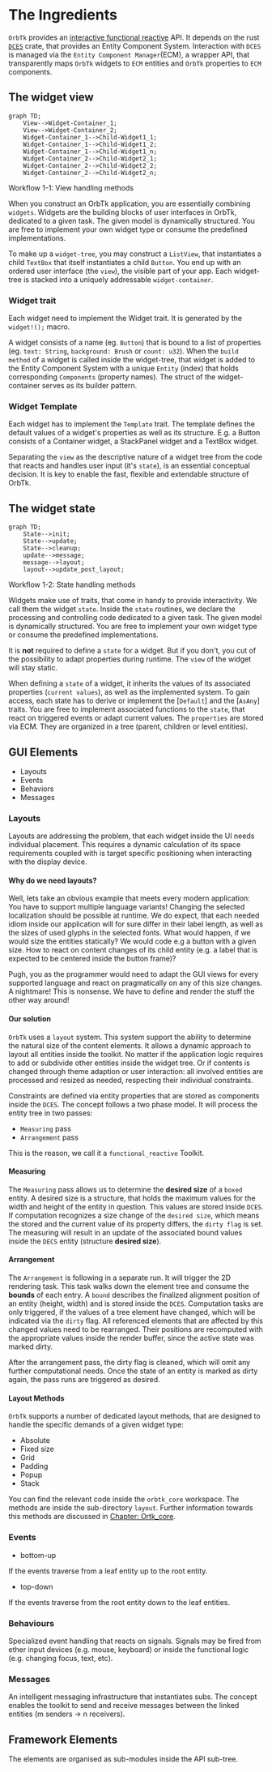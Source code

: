 # The Ingredients

`OrbTk` provides an [interactive functional
reactive][functional_reactive] API. It depends on the rust
[`DCES`][dces] crate, that provides an Entity Component
System. Interaction with `DCES` is managed via the `Entity Component
Manager`(ECM), a wrapper API, that transparently maps `OrbTk` widgets
to `ECM` entities and `OrbTk` properties to `ECM` components.

[dces]: https://docs.rs/dces
[functional_reactive]: https://en.wikipedia.org/wiki/Functional_reactive_programming

## The widget view

```mermaid
graph TD;
	View-->Widget-Container_1;
	View-->Widget-Container_2;
	Widget-Container_1-->Child-Widget1_1;
	Widget-Container_1-->Child-Widget1_2;
	Widget-Container_1-->Child-Widget1_n;
	Widget-Container_2-->Child-Widget2_1;
	Widget-Container_2-->Child-Widget2_2;
	Widget-Container_2-->Child-Widget2_n;
```
<span class="caption">Workflow 1-1: View handling methods</span>

When you construct an OrbTk application, you are essentially combining
`widgets`. Widgets are the building blocks of user interfaces in
OrbTk, dedicated to a given task. The given model is dynamically
structured. You are free to implement your own widget type or consume
the predefined implementations.

To make up a `widget-tree`, you may construct a `ListView`, that
instantiates a child `TextBox` that itself instantiates a child
`Button`. You end up with an ordered user interface (the `view`), the
visible part of your app. Each widget-tree is stacked into a uniquely
addressable `widget-container`.

### Widget trait
Each widget need to implement the Widget trait. It is generated by the
`widget!();` macro.

A widget consists of a name (eg. `Button`) that is bound to a list of
properties (eg. `text: String`, `background: Brush` or `count:
u32`). When the `build method` of a widget is called inside the
widget-tree, that widget is added to the Entity Component System with
a unique `Entity` (index) that holds corresponding `Components` (property
names). The struct of the widget-container serves as its builder pattern.

### Widget Template
Each widget has to implement the `Template` trait. The template defines
the default values of a widget's properties as well as its
structure. E.g. a Button consists of a Container widget, a StackPanel
widget and a TextBox widget.

Separating the `view` as the descriptive nature of a widget tree from
the code that reacts and handles user input (it's `state`), is an
essential conceptual decision. It is key to enable the fast, flexible
and extendable structure of OrbTk.

## The widget state

```mermaid
graph TD;
	State-->init;
	State-->update;
	State-->cleanup;
	update-->message;
	message-->layout;
	layout-->update_post_layout;

```
<span class="caption">Workflow 1-2: State handling methods</span>

Widgets make use of traits, that come in handy to provide
interactivity. We call them the widget `state`. Inside the `state`
routines, we declare the processing and controlling code dedicated to
a given task. The given model is dynamically structured. You are free
to implement your own widget type or consume the predefined
implementations.

It is **not** required to define a `state` for a widget. But if you
don't, you cut of the possibility to adapt properties during
runtime. The `view` of the widget will stay static.

When defining a `state` of a widget, it inherits the values of its
associated properties (`current values`), as well as the implemented
system. To gain access, each state has to derive or implement the
[`Default`] and the [`AsAny`] traits. You are free to implement
associated functions to the `state`, that react on triggered events or
adapt current values. The `properties` are stored via ECM. They are
organized in a tree (parent, children or level entities).


## GUI Elements

* Layouts
* Events
* Behaviors
* Messages

### Layouts

Layouts are addressing the problem, that each widget inside the UI
needs individual placement. This requires a dynamic calculation of its
space requirements coupled with is target specific positioning when
interacting with the display device.

#### Why do we need layouts?

Well, lets take an obvious example that meets every modern
application: You have to support multiple language variants! Changing
the selected localization should be possible at runtime. We do expect,
that each needed idiom inside our application will for sure differ in
their label length, as well as the sizes of used glyphs in the
selected fonts. What would happen, if we would size the entities
statically? We would code e.g a button with a given size. How to react
on content changes of its child entity (e.g. a label that is expected
to be centered inside the button frame)?

Pugh, you as the programmer would need to adapt the GUI views for every
supported language and react on pragmatically on any of this size
changes. A nightmare! This is nonsense. We have to define and render
the stuff the other way around!

#### Our solution

`OrbTk` uses a `layout` system. This system support the ability to
determine the natural size of the content elements. It allows a dynamic
approach to layout all entities inside the toolkit. No matter if the
application logic requires to add or subdivide other entities inside
the widget tree. Or if contents is changed through theme adaption or
user interaction: all involved entities are processed and resized as
needed, respecting their individual constraints.

Constraints are defined via entity properties that are
stored as components inside the `DCES`. The concept follows a two
phase model. It will process the entity tree in two passes:

  * `Measuring` pass
  * `Arrangement` pass

This is the reason, we call it a `functional_reactive` Toolkit.

#### Measuring

The `Measuring` pass allows us to determine the **desired size** of a
`boxed` entity. A desired size is a structure, that holds the maximum
values for the width and height of the entity in question. This values
are stored inside `DCES`. If computation recognizes a size change of
the `desired size`, which means the stored and the current value of
its property differs, the `dirty flag` is set. The measuring will
result in an update of the associated bound values inside the `DECS`
entity (structure **desired size**).

#### Arrangement

The `Arrangement` is following in a separate run. It will trigger the
2D rendering task. This task walks down the element tree and consume
the **bounds** of each entry. A `bound` describes the finalized
alignment position of an entity (height, width) and is stored inside
the `DCES`. Computation tasks are only triggered, if the values of
a tree element have changed, which will be indicated via the `dirty`
flag. All referenced elements that are affected by this changed values
need to be rearranged. Their positions are recomputed with the
appropriate values inside the render buffer, since the active state
was marked dirty.

After the arrangement pass, the dirty flag is cleaned, which will omit
any further computational needs. Once the state of an entity is marked
as dirty again, the pass runs are triggered as desired.

#### Layout Methods

`OrbTk` supports a number of dedicated layout methods, that are
designed to handle the specific demands of a given widget type:

* Absolute
* Fixed size
* Grid
* Padding
* Popup
* Stack

You can find the relevant code inside the `orbtk_core` workspace. The methods are inside the sub-directory `layout`.
Further information towards this methods are discussed in [Chapter: Ortk_core](ch02-02-workspace-orbtk-core.md#layout).

### Events

* bottom-up

If the events traverse from a leaf entity up to the root entity.

* top-down

If the events traverse from the root entity down to the leaf entities.

### Behaviours

Specialized event handling that reacts on signals. Signals may be fired from ether input devices
(e.g. mouse, keyboard) or inside the functional logic (e.g. changing  focus, text, etc).

### Messages

An intelligent messaging infrastructure that instantiates subs. The
concept enables the toolkit to send and receive messages between the
linked entities (m senders -> n receivers).

## Framework Elements

The elements are organised as sub-modules inside the API sub-tree.
